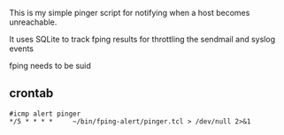 This is my simple pinger script for notifying when a host becomes unreachable.

It uses SQLite to track fping results for throttling the sendmail and syslog events

fping needs to be suid

## crontab
```
#icmp alert pinger
*/5 * * * *     ~/bin/fping-alert/pinger.tcl > /dev/null 2>&1
```

